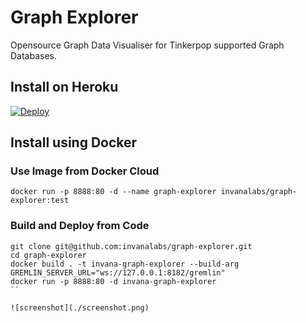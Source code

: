 # Graph Explorer

Opensource Graph Data Visualiser for Tinkerpop supported Graph Databases.


## Install on Heroku

[![Deploy](https://www.herokucdn.com/deploy/button.svg)](https://heroku.com/deploy?template=https://github.com/invanalabs/graph-explorer)

## Install using Docker

### Use Image from Docker Cloud

```shell script
docker run -p 8888:80 -d --name graph-explorer invanalabs/graph-explorer:test
```

### Build and Deploy from Code
```shell script
git clone git@github.com:invanalabs/graph-explorer.git
cd graph-explorer
docker build . -t invana-graph-explorer --build-arg GREMLIN_SERVER_URL="ws://127.0.0.1:8182/gremlin"
docker run -p 8888:80 -d invana-graph-explorer
``

![screenshot](./screenshot.png)
